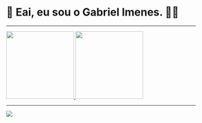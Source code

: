 # 👋 **Eai, eu sou o Gabriel Imenes. 👨‍💻**

 <hr width = “1” size = “10”>
<div>
  <a href="https://github.com/imenesg">
  <img height="180em" src="https://github-readme-stats.vercel.app/api?username=imenesg&show_icons=true&theme=dracula&include_all_commits=true&count_private=true"/>
   
  <img height="180em" src="https://github-readme-stats.vercel.app/api/top-langs/?username=imenesg&layout=compact&langs_count=7&theme=dracula"/>
</div>
  <hr width = “1” size = “10”>
 <a href="https://github.com/imenesgt">
<img text-aline="center" align="center" src="https://media3.giphy.com/media/JGVgtOoVCne8z7zeUa/giphy.gif?cid=790b7611ab2ec316f2c3ca8db76b4ca8a3e4bab81596c5e2&rid=giphy.gif&ct=g" />
</a>
